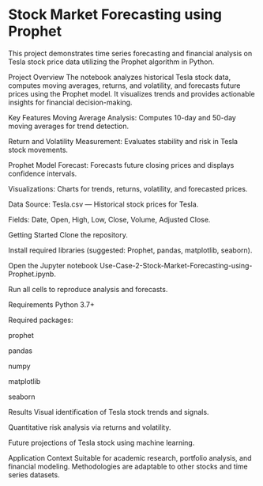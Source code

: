# Stock Market Forecasting using Prophet

This project demonstrates time series forecasting and financial analysis on Tesla stock price data utilizing the Prophet algorithm in Python.

Project Overview
The notebook analyzes historical Tesla stock data, computes moving averages, returns, and volatility, and forecasts future prices using the Prophet model. It visualizes trends and provides actionable insights for financial decision-making.

Key Features
Moving Average Analysis: Computes 10-day and 50-day moving averages for trend detection.

Return and Volatility Measurement: Evaluates stability and risk in Tesla stock movements.

Prophet Model Forecast: Forecasts future closing prices and displays confidence intervals.

Visualizations: Charts for trends, returns, volatility, and forecasted prices.

Data
Source: Tesla.csv — Historical stock prices for Tesla.

Fields: Date, Open, High, Low, Close, Volume, Adjusted Close.

Getting Started
Clone the repository.

Install required libraries (suggested: Prophet, pandas, matplotlib, seaborn).

Open the Jupyter notebook Use-Case-2-Stock-Market-Forecasting-using-Prophet.ipynb.

Run all cells to reproduce analysis and forecasts.

Requirements
Python 3.7+

Required packages:

prophet

pandas

numpy

matplotlib

seaborn

Results
Visual identification of Tesla stock trends and signals.

Quantitative risk analysis via returns and volatility.

Future projections of Tesla stock using machine learning.

Application Context
Suitable for academic research, portfolio analysis, and financial modeling. Methodologies are adaptable to other stocks and time series datasets.

